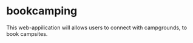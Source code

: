 # bookcamping

This web-appilication will allows users to connect with campgrounds, to book campsites.
